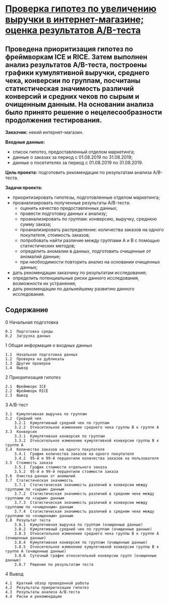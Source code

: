 # [Проверка гипотез по увеличению выручки в интернет-магазине; оценка результатов A/B-теста](https://github.com/Nanobelka/Yandex_Praktikum/blob/main/online_shop/online_shop.ipynb)
## Проведена приоритизация гипотез по фреймворкам ICE и RICE. Затем выполнен анализ результатов A/B-теста, построены графики кумулятивной выручки, среднего чека, конверсии по группам, посчитаны статистическая значимость различий конверсий и средних чеков по сырым и очищенным данным. На основании анализа было принято решение о нецелесообразности продолжения тестирования.

**Заказчик:** некий интернет-магазин.

**Входные данные:**
- список гипотез, предоставленный отделом маркетинга;
- данные о заказах за период с 01.08.2019 по 31.08.2019;
- данные о посетителях за период с 01.08.2019 по 31.08.2019.

**Цель проекта:** подготовить рекомендации по результатам анализа А/В-теста.

**Задачи проекта:**

- приоритизировать гипотезы, подготовленные отделом маркетинга;
- проанализировать полученные результаты А/В-теста:
    - оценить качество предоставленных данных;
    - провести подготовку данных к анализу;
    - проанализировать по группам: конверсию, выручку, среднюю сумму заказа;
    - проанализировать распределение: количества заказов на одного покупателя, стоимость заказов;
    - попробовать найти различие между группами А и В с помощью статистических методов;
    - определить аномалии в данных, подготовить очищенные от аномалий данные;
    - при необходимости повторить анализ на основании очищенных данных;
- дать рекомендации заказчику по результатам исследования;
- определить потенциальные риски данного исследования, возможности их устранения;  
- дать рекомендации по дальнейшему развитию данного исследования.

## Содержание

0  Начальная подготовка

    0.1  Подготовка среды
    0.2  Загрузка данных
    
1  Общая информация о входных данных

    1.1  Начальная подготовка данных
    1.2  Проверка на дубликаты
    1.3  Другие проверки
    1.4  Вывод
    
2  Приоритизация гипотез

    2.1  Фреймворк ICE
    2.2  Фреймворк RICE
    2.3  Вывод
    
3  A/B-тест

    3.1  Кумулятивная выручка по группам
    3.2  Средний чек
        3.2.1  Кумулятивный средний чек по группам
        3.2.2  Относительное изменение среднего чека группы B к группе A
    3.3  Конверсия
        3.3.1  Кумулятивная конверсия по группам
        3.3.2  Относительное изменение кумулятивной конверсии группы B к группе A
    3.4  Количество заказов на одного покупателя
        3.4.1  График количества заказов на одного покупателя
        3.4.2  95-й и 99-й перцентили количества заказов на пользователя
    3.5  Стоимость заказа
        3.5.1  График стоимости отдельного заказа
        3.5.2  95-й и 99-й перцентили стоимости заказа
    3.6  Очистка данных от аномалий
    3.7  Статистическая значимость
        3.7.1  Статистическая значимость различий в конверсии между группами по «сырым» данным
        3.7.2  Статистическая значимость различий в среднем чеке между группами по «сырым» данным
        3.7.3  Статистическая значимость различий в конверсии между группами по «очищенным» данным
        3.7.4  Статистическая значимость различий в среднем чеке между группами по «очищенным» данным
    3.8  Результат теста
        3.8.1  Кумулятивная выручка по группам (очищенные данные)
        3.8.2  Кумулятивный средний чек по группам (очищенные данные)
        3.8.3  Относительное изменение среднего чека группы B к группе A (очищенные данные)
        3.8.4  Кумулятивная конверсия по группам (очищенные данные)
        3.8.5  Относительное изменение кумулятивной конверсии группы B к группе A (очищенные данные)
        3.8.6  Суточный график относительной конверсии групп (очищенные данные)
        3.8.7  Решение по результатам теста
        
4  Вывод

    4.1  Краткий обзор проведенной работы
    4.2  Результаты приоритизации гипотез
    4.3  Результаты анализа А/В-теста
    4.4  Риски и рекомендации
